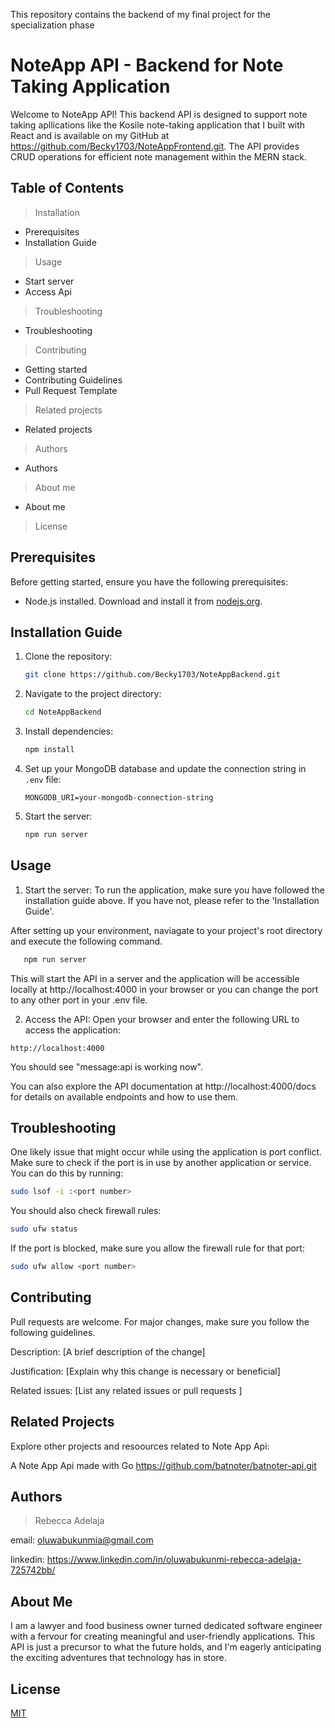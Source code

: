 This repository contains the backend of my final project for the specialization phase

# NoteApp API - Backend for Note Taking Application

Welcome to NoteApp API! This backend API is designed to support note taking apllications like the Kosile note-taking application that I built with React and is available on my GitHub at https://github.com/Becky1703/NoteAppFrontend.git. The API provides CRUD operations for efficient note management within the MERN stack.

## Table of Contents
> Installation
  - Prerequisites
  - Installation Guide
> Usage
   - Start server
   - Access Api
> Troubleshooting 
   - Troubleshooting  
> Contributing
   - Getting started
   - Contributing Guidelines
   - Pull Request Template
> Related projects
   - Related projects
> Authors
   - Authors
> About me
   - About me
> License

## Prerequisites

Before getting started, ensure you have the following prerequisites:

- Node.js installed. Download and install it from [nodejs.org](https://nodejs.org/).

## Installation Guide

1. Clone the repository:
   ```bash
   git clone https://github.com/Becky1703/NoteAppBackend.git
   ```
2. Navigate to the project directory:
   ```bash   
   cd NoteAppBackend
   ```
3. Install dependencies:
   ```bash
   npm install
   ```  
4. Set up your MongoDB database and update the connection string in `.env` file:
   ```env
   MONGODB_URI=your-mongodb-connection-string
   ``` 
5. Start the server:
   ```bash
   npm run server
   ```
  
## Usage
1. Start the server:
To run the application, make sure you have followed the installation guide above. If you have not, please refer to the 'Installation Guide'.

After setting up your environment, naviagate to your project's root directory and execute the following command.

```bash
   npm run server
```
This will start the API in a server and the application will be accessible locally at http://localhost:4000 in your browser or you can change the port to any other port in your .env file.

2. Access the API:
Open your browser and enter the following URL to access the application:
```arduino
http://localhost:4000
```
You should see "message:api is working now".

You can also explore the API documentation at http://localhost:4000/docs for details on available endpoints and how to use them.


## Troubleshooting
One likely issue that might occur while using the application is port conflict. Make sure to check if the port is in use by another application or service. You can do this by running:
```bash
sudo lsof -i :<port number>
```
You should also check firewall rules:
```bash
sudo ufw status
```
If the port is blocked, make sure you allow the firewall rule for that port:
```bash
sudo ufw allow <port number>
```

## Contributing
Pull requests are welcome. For major changes, make sure you follow the following guidelines.

Description: [A brief description of the change]

Justification: [Explain why this change is necessary or beneficial]

Related issues: [List any related issues or pull requests ]

## Related Projects
Explore other projects and resoources related to Note App Api:

A Note App Api made with Go https://github.com/batnoter/batnoter-api.git


## Authors

> Rebecca Adelaja 
  
  email: <oluwabukunmia@gmail.com>
  
  linkedin: <https://www.linkedin.com/in/oluwabukunmi-rebecca-adelaja-725742bb/>

## About Me
I am a lawyer and food business owner turned dedicated software engineer with a fervour for creating meaningful and user-friendly applications. This API is just a precursor to what the future holds, and I'm eagerly anticipating the exciting adventures that technology has in store.

## License
[MIT](https://choosealicense.com/licenses/mit/)